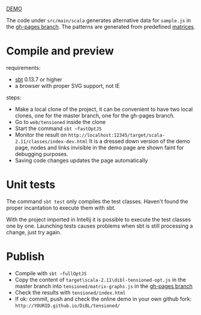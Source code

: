 [DEMO](http://jo-pol.github.io/DiBL/tensioned/)

The code under `src/main/scala` generates  alternative data for `sample.js` in the [gh-pages branch].
The patterns are generated from predefined [matrices].



# Compile and preview

requirements:
- [sbt] 0.13.7 or higher
- a browser with proper SVG support, not IE

steps:
- Make a local clone of the project, it can be convenient to have two local clones,
  one for the master branch, one for the gh-pages branch.
- Go to `web/tensioned` inside the clone
- Start the command `sbt ~fastOptJS`
- Monitor the result on `http://localhost:12345/target/scala-2.11/classes/index-dev.html`
  It is a dressed down version of the demo page, nodes and links invisible in the demo page
  are shown faint for debugging purposes.
- Saving code changes updates the page automatically

# Unit tests

The command `sbt test` only compiles the test classes.
Haven't found the proper incantation to execute them with sbt.

With the project imported in Intellij it is possible to execute the test classes one by one.
Launching tests causes problems when sbt is still processing a change, just try again.

# Publish

- Compile with `sbt ~fullOptJS`
- Copy the content of `target\scala-2.11\dibl-tensioned-opt.js` in the master branch
  into `tensioned/matrix-graphs.js` in the [gh-pages branch]
- Check the results with `tensioned/index.html`
- If ok: commit, push and check the online demo in your own github fork: `http://YOURID.github.io/DiBL/tensioned/`

[bug]: https://connect.microsoft.com/IE/feedback/details/801938/dynamically-updated-svg-path-with-a-marker-end-does-not-update
[sbt]: http://www.scala-sbt.org/download.html
[gh-pages branch]: https://github.com/jo-pol/DiBL/tree/gh-pages/tensioned
[matrices]: https://github.com/jo-pol/DiBL/blob/17a80e930df3540c95a5cb1bf68dec4f094ce202/web/tensioned/src/main/scala/dibl/Matrix.scala#L158-L167
